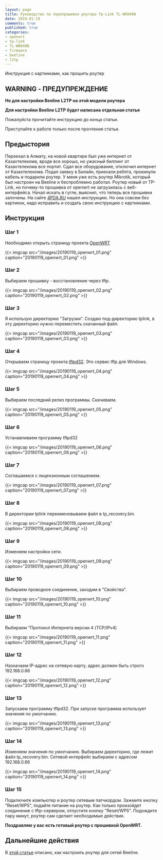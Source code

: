 ```yaml
---
layout: page
title: Руководство по перепрошивке роутера Tp-Link TL-WR840N  
date: 2019-01-19
comments: true
published: true
categories:
- openwrt
- tp-link
- TL-WR840N
- firmware
- beeline
- l2tp
---
```


Инструкция с картинками, как прошить роутер <!--more-->

## WARNING - ПРЕДУПРЕЖДЕНИЕ

**Не для настройки Beeline L2TP на этой модели роутера**

**Для настройки Beeline L2TP будет написана отдельная статья**

Пожалуйста прочитайте инструкцию до конца статьи. 

Приступайте к работе только после прочтения статьи.

 
## Предыстория

Переехал в Алмату, на новой квартире был уже интернет от Казахтелекома, вроде все хорошо, но ужасный биллинг от Казахтелекома все портит. Сдал все оборудование,
отключил интернет от Казахтелекома. Подал заявку в Билайн, приехали ребята, прокинули кабель и подарили роутер. У меня уже есть роутер Mikrotik, который был настроен на Beeline 
и беспроблемно работал. Роутер новый от TP-Link, но почему-то прошивка от openwrt не загрузилась с веб-интерфейса. Начал искать в гугле, выяснил, что 
теперь все прошивки залочены. 
На сайте [4PDA.RU](https://4pda.ru/forum/index.php?showtopic=786959&st=180#entry60840562) нашел инструкцию. Но она совсем без картинок, надо исправить 
и создать свою инструкцию с картинками.

## Инструкция

### Шаг 1

Необходимо открыть страницу проекта [OpenWRT](https://openwrt.org/toh/hwdata/tp-link/tp-link_tl-wr840n_v4)

{{< imgcap src="/images/20190119_openwrt_01.png" caption="20190119_openwrt_01.png" >}}

### Шаг 2

Выбираем прошивку - восстановление через tftp. 

{{< imgcap src="/images/20190119_openwrt_02.png" caption="20190119_openwrt_02.png" >}}

### Шаг 3

Я использую директорию "Загрузки". Создаю под-директорию tplink, в эту директорию нужно переместить скачанный файл.

{{< imgcap src="/images/20190119_openwrt_03.png" caption="20190119_openwrt_03.png" >}}

### Шаг 4

Открываем страницу проекта [tftpd32](http://tftpd32.jounin.net/tftpd32_download.html). Это сервис tftp для Windows.

{{< imgcap src="/images/20190119_openwrt_04.png" caption="20190119_openwrt_04.png" >}}

### Шаг 5

Выбираем последний релиз программы. Скачиваем.

{{< imgcap src="/images/20190119_openwrt_05.png" caption="20190119_openwrt_05.png" >}}

### Шаг 6

Устанавливаем программу tftpd32

{{< imgcap src="/images/20190119_openwrt_06.png" caption="20190119_openwrt_06.png" >}}

### Шаг 7

Соглашаемся с лицензионным соглашением. 

{{< imgcap src="/images/20190119_openwrt_07.png" caption="20190119_openwrt_07.png" >}}

### Шаг 8

В директории tplink переименовываем файл в tp_recovery.bin.

{{< imgcap src="/images/20190119_openwrt_08.png" caption="20190119_openwrt_08.png" >}}

### Шаг 9

Изменяем настройки сети.

{{< imgcap src="/images/20190119_openwrt_09.png" caption="20190119_openwrt_09.png" >}}

### Шаг 10

Выбираем проводное соединение, заходим в "Свойства".

{{< imgcap src="/images/20190119_openwrt_10.png" caption="20190119_openwrt_10.png" >}}

### Шаг 11

Выбираем "Протокол Интернета версии 4 (TCP/IPv4)

{{< imgcap src="/images/20190119_openwrt_11.png" caption="20190119_openwrt_11.png" >}}

### Шаг 12

Назначаем IP-адрес на сетевую карту, адрес должен быть строго 192.168.0.66

{{< imgcap src="/images/20190119_openwrt_12.png" caption="20190119_openwrt_12.png" >}}

### Шаг 13

Запускаем программу tftpd32. При запуске программа использует значения по умолчанию.

{{< imgcap src="/images/20190119_openwrt_13.png" caption="20190119_openwrt_13.png" >}}

### Шаг 14

Изменяем значения по умолчанию. Выбираем директорию, где лежит файл tp_recovery.bin. Сетевой интерфейс выбираем с адресом 192.168.0.66

{{< imgcap src="/images/20190119_openwrt_14.png" caption="20190119_openwrt_14.png" >}}

### Шаг 15

Подключите компьютер и роутер сетевым патчкордом. Зажмите кнопку "Reset/WPS", подайте питание на роутер. Как только произойдет соединение с tftp-сервером,
отпустите кнопку "Reset/WPS". Подождите пару минут, роутер сам сделает необходимые действия.

**Поздравляю у вас есть готовый роутер с прошивкой OpenWRT.**

## Дальнейшие действия

В [этой статье](https://vk.com/@dchub_router-kak-podkluchit-l2tp-dlya-beeline-kz-internet-doma-na-primere) описано, как настроить роутер для сетей Beeline.
 
